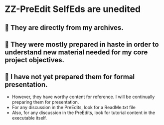 # ZZ-PreEdit SelfEds are unedited
## :small_blue_diamond: They are directly from my archives.
## :small_blue_diamond: They were mostly prepared in haste in order to understand new material needed for my core project objectives.
## :small_blue_diamond: I have not yet prepared them for formal presentation.
- However, they have worthy content for reference. I will be continually preparing them for presentation.
- For any discussion in the PreEdits, look for a ReadMe.txt file
- Also, for any discussion in the PreEdits, look for tutorial content in the executable itself.
